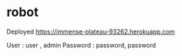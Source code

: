 # robot

Deployed https://immense-plateau-93262.herokuapp.com

User : user , admin
Password : password, password